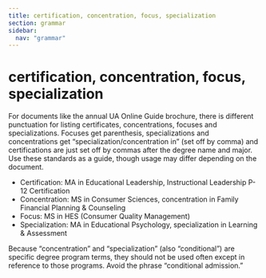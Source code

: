```yaml
---
title: certification, concentration, focus, specialization
section: grammar
sidebar:
  nav: "grammar"
---
```

# certification, concentration, focus, specialization

For documents like the annual UA Online Guide brochure, there is different punctuation for listing certificates, concentrations, focuses and specializations. Focuses get parenthesis, specializations and concentrations get “specialization/concentration in” (set off by comma) and certifications are just set off by commas after the degree name and major. Use these standards as a guide, though usage may differ depending on the document.

*   Certification: MA in Educational Leadership, Instructional Leadership P-12 Certification
*   Concentration: MS in Consumer Sciences, concentration in Family Financial Planning & Counseling
*   Focus: MS in HES (Consumer Quality Management)
*   Specialization: MA in Educational Psychology, specialization in Learning & Assessment

Because “concentration” and “specialization” (also “conditional”) are specific degree program terms, they should not be used often except in reference to those programs. Avoid the phrase “conditional admission.”

